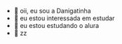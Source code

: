 - 👋 oii, eu sou a Danigatinha
- 👀 eu estou interessada em estudar
- 🌱 eu estou estudando o alura
- 💞️ zz

<!---
Danigatinha/Danigatinha is a ✨ special ✨ repository because its `README.md` (this file) appears on your GitHub profile.
You can click the Preview link to take a look at your changes.
--->
